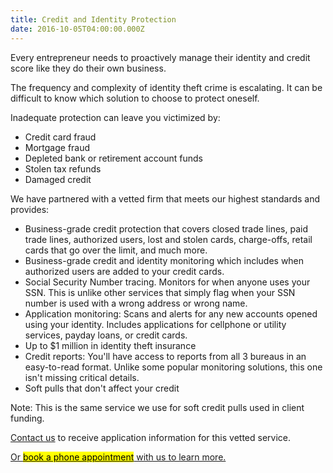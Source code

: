 ```yaml
---
title: Credit and Identity Protection
date: 2016-10-05T04:00:00.000Z
---
```

Every entrepreneur needs to proactively manage their identity and credit score like they do their own business.

The frequency and complexity of identity theft crime is escalating. It can be difficult to know which solution to choose to protect oneself.

Inadequate protection can leave you victimized by:

* Credit card fraud
* Mortgage fraud
* Depleted bank or retirement account funds
* Stolen tax refunds
* Damaged credit

We have partnered with a vetted firm that meets our highest standards and provides:

* Business-grade credit protection that covers closed trade lines, paid trade lines, authorized users, lost and stolen cards, charge-offs, retail cards that go over the limit, and much more.
* Business-grade credit and identity monitoring which includes when authorized users are added to your credit cards.
* Social Security Number tracing. Monitors for when anyone uses your SSN. This is unlike other services that simply flag when your SSN number is used with a wrong address or wrong name.
* Application monitoring: Scans and alerts for any new accounts opened using your identity. Includes applications for cellphone or utility services, payday loans, or credit cards.
* Up to $1 million in identity theft insurance
* Credit reports: You'll have access to reports from all 3 bureaus in an easy-to-read format. Unlike some popular monitoring solutions, this one isn't missing critical details. 
* Soft pulls that don't affect your credit

Note: This is the same service we use for soft credit pulls used in client funding. 

[Contact us](/contact/) to receive application information for this vetted service. 

<!-- Calendly link widget begin -->

<link href="https://assets.calendly.com/assets/external/widget.css" rel="stylesheet">
<script src="https://assets.calendly.com/assets/external/widget.js" type="text/javascript"></script>
<a href="" onclick="Calendly.initPopupWidget({url: 'https://calendly.com/spearfish/consultation'});return false;">Or <mark>	book a phone appointment</mark> with us to learn more.</a>
<!-- Calendly link widget end -->
